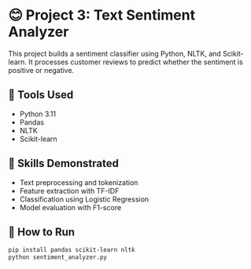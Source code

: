 # 😊 Project 3: Text Sentiment Analyzer

This project builds a sentiment classifier using Python, NLTK, and Scikit-learn. It processes customer reviews to predict whether the sentiment is positive or negative.

## 🔧 Tools Used
- Python 3.11
- Pandas
- NLTK
- Scikit-learn

## 🧠 Skills Demonstrated
- Text preprocessing and tokenization
- Feature extraction with TF-IDF
- Classification using Logistic Regression
- Model evaluation with F1-score

## 🚀 How to Run
```bash
pip install pandas scikit-learn nltk
python sentiment_analyzer.py